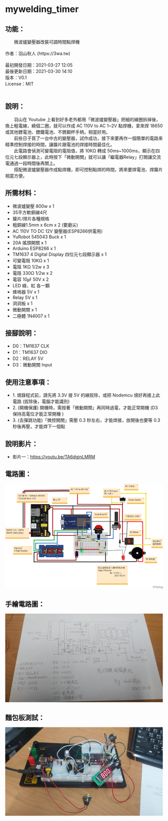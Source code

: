 # mywelding_timer
<h2>功能：</h2>
　　微波爐變壓器改裝可調時間點焊機
<br>
<br>
作者：羽山秋人 (https://3wa.tw)<br>
<br>
最初開發日期：2021-03-27 12:05<br>
最後更新日期：2021-03-30 14:10<br>
版本：V0.1<br>
License：MIT<br>
<br>
<h2>說明：</h2>
　　羽山在 Youtube 上看到好多老外都用「微波爐變壓器」把細的線圈拆掉後，換上粗電線，繞個二圈，就可以作成 AC 110V to AC 1~2V 點焊機，拿來焊 18650 或其他鋰電池、鋰鐵電池、不銹鋼杯手柄，相當好用。<br>
　　前些日子買了一台中古的變壓器，試作成功，接下來要再作一個簡單的電路來精準控制焊接的時間，讓鎳片跟電池的焊接時間最佳化。<br>
　　此電路會偵測可變電阻的電阻值，將 10KΩ 轉成 50ms~1000ms，顯示在四位元七段顯示器上，此時按下「微動開關」就可以讓「繼電器Relay」打開讓交流電通過一段時間後再關上。<br>
　　搭配微波爐變壓器作成點焊機，即可控制點焊的時間，將來要焊電池、焊鎳片相當方便。
<br>
<h2>所需材料：</h2>
<ul>
  <li>微波爐變壓 800w x 1</li>
  <li>35平方軟銅線4尺</li>
  <li>鎳片/焊片各種規格</li>
  <li>粗銅線1.5mm x 6cm x 2 (要磨尖)</li>
  <li>AC 110V TO DC 12V 變壓器(ESP8266供電用)</li>
  <li>YuRobot 545043 Buck x 1</li>
  <li>20A 搖頭開關 x 1</li>  
  <li>Arduino ESP8266 x 1</li>
  <li>TM1637 4 Digital Display 四位元七段顯示器 x 1</li>
  <li>可變電阻 10KΩ x 1</li>
  <li>電阻 1KΩ 1/2w x 3</li>
  <li>電阻 330Ω 1/2w x 2</li>
  <li>電容 10㎌ 50V x 2</li>
  <li>LED 綠、紅 各一顆</li>
  <li>蜂嗚器 5V x 1</li>
  <li>Relay 5V x 1</li>
  <li>洞洞板 x 1</li>
  <li>微動開關 x 1</li>
  <li>二極體 1N4007 x 1</li>
</ul>
<h2>接腳說明：</h2>
<ul>
  <li>D0：TM1637 CLK</li>
  <li>D1：TM1637 DIO</li>
  <li>D2：RELAY 5V</li>
  <li>D3：微動開關 Input</li>
</ul>
<h2>使用注意事項：</h2>
<ul>
  <li>1. 燒錄程式前，請先將 3.3V 接 5V 的線拔除，或把 Nodemcu 燒好再接上此電路 (拔除後，電腦才能識別)</li>
  <li>2. (開機保護) 開機時，需按著「微動開關」再同時過電，才能正常開機 (D3 保持高電位才能正常開機 )</li>
  <li>3. (去彈跳功能)「微控開關」需壓 0.3 秒左右，才能焊接，放開後也要等 0.3 秒後再壓，才能焊下一個點</li>
</ul>
<h2>說明影片：</h2>
<ul>
  <li>影片一：<a target="_blank" href="https://youtu.be/TA6dgjnLMRM">https://youtu.be/TA6dgjnLMRM</a></li>
</ul>
<h2>電路圖：</h2>
<center>
  <img src="Circuit_diagram/welding_timer.png">
</center>
<h2>手繪電路圖：</h2>
<center>
  <img src="screenshot/p1.png">
</center>
<h2>麵包板測試：</h2>
<center>
  <img src="screenshot/p2.png">
</center>

 


